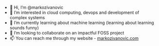- 👋 Hi, I’m @markozivanovic
- 👀 I’m interested in cloud computing, devops and development of complex systems
- 🌱 I’m currently learning about machine learning (learning about learning sounds funny)
- 💞️ I’m looking to collaborate on an impactful FOSS project
- 📫 You can reach me through my website - [markozivanovic.com](https://markozivanovic.com)

<!---
markozivanovic/markozivanovic is a ✨ special ✨ repository because its `README.md` (this file) appears on your GitHub profile.
You can click the Preview link to take a look at your changes.
--->
